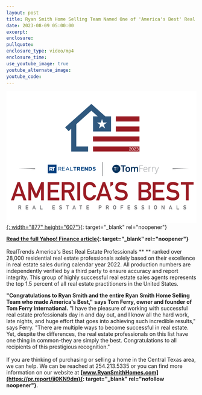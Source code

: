 ```yaml
---
layout: post
title: Ryan Smith Home Selling Team Named One of 'America's Best' Real Estate Teams
date: 2023-08-09 05:00:00
excerpt:
enclosure:
pullquote:
enclosure_type: video/mp4
enclosure_time:
use_youtube_image: true
youtube_alternate_image:
youtube_code:
---
```

[![](/uploads/2023-americas-best-2-e1686682077624-edited-1-1.webp){: width="877" height="607"}](https://www.realtrends.com/Americas-Best/){: target="_blank" rel="noopener"}

**[Read the full Yahoo! Finance article](https://finance.yahoo.com/news/ryan-smith-home-selling-team-140000219.html){: target="_blank" rel="noopener"}**<br><br>RealTrends America's Best Real Estate Professionals ** ** ranked over 28,000 residential real estate professionals solely based on their excellence in real estate sales during calendar year 2022. All production numbers are independently verified by a third party to ensure accuracy and report integrity. This group of highly successful real estate sales agents represents the top 1.5 percent of all real estate practitioners in the United States.

**"Congratulations to Ryan Smith and the entire Ryan Smith Home Selling Team who made America's Best,"** **says Tom Ferry, owner and founder of Tom Ferry International.** "I have the pleasure of working with successful real estate professionals day in and day out, and I know all the hard work, late nights, and huge effort that goes into achieving such incredible results," says Ferry. "There are multiple ways to become successful in real estate. Yet, despite the differences, the real estate professionals on this list have one thing in common-they are simply the best. Congratulations to all recipients of this prestigious recognition."<br><br>If you are thinking of purchasing or selling a home in the Central Texas area, we can help. We can be reached at 254.213.5335 or you can find more information on our website at&nbsp;**[www.RyanSmithHomes.com](https://pr.report/ji0KN9dm){: target="_blank" rel="nofollow noopener"}**.